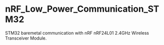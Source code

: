 # nRF_Low_Power_Communication_STM32
STM32 baremetal communication with nRF nRF24L01 2.4GHz Wireless Transceiver Module.
